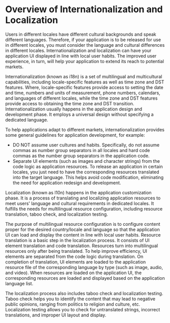 # Overview of Internationalization and Localization


Users in different locales have different cultural backgrounds and speak different languages. Therefore, if your application is to be released for use in different locales, you must consider the language and cultural differences in different locales. Internationalization and localization can have your application UI displayed in line with local user habits. The improved user experience, in turn, will help your application to extend its reach to potential markets.


Internationalization (known as i18n) is a set of multilingual and multicultural capabilities, including locale-specific features as well as time zone and DST features. Where, locale-specific features provide access to setting the date and time, numbers and units of measurement, phone numbers, calendars, and languages of different locales, while the time zone and DST features provide access to obtaining the time zone and DST transition. Internationalization usually happens in the application design and development phase. It employs a universal design without specifying a dedicated language.


To help applications adapt to different markets, internationalization provides some general guidelines for application development, for example:
- DO NOT assume user cultures and habits. Specifically, do not assume commas as number group separators in all locales and hard code commas as the number group separators in the application code.
- Separate UI elements (such as images and character strings) from the code logic as application resources. To release an application in certain locales, you just need to have the corresponding resources translated into the target language. This helps avoid code modification, eliminating the need for application redesign and development.


Localization (known as l10n) happens in the application customization phase. It is a process of translating and localizing application resources to meet users' language and cultural requirements in dedicated locales. It fulfills the needs for multilingual resource configuration, including resource translation, taboo check, and localization testing.


The purpose of multilingual resource configuration is to configure content proper for the desired country/locale and language so that the application UI can load and display the content in line with local user habits. Resource translation is a basic step in the localization process. It consists of UI element translation and code translation. Resources turn into multilingual resources only after being translated. To help improve efficiency, UI elements are separated from the code logic during translation. On completion of translation, UI elements are loaded to the application resource file of the corresponding language by type (such as image, audio, and video). When resources are loaded on the application UI, the corresponding resources are loaded and displayed based on the application language list.


The localization process also includes taboo check and localization testing. Taboo check helps you to identify the content that may lead to negative public opinions, ranging from politics to religion and culture, etc. Localization testing allows you to check for untranslated strings, incorrect translations, and improper UI layout and display.
